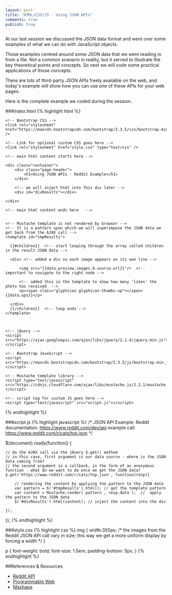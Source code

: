 ```yaml
---
layout: post
title: "HTML/CSS/JS - Using JSON APIs"
comments: true
publish: true
---
```

At our last session we discussed the JSON data format and went over some examples of what we can do with JavaScript objects. 

Those examples centred around some JSON data that we were reading in from a file. Not a common scenario in reality, but it served to illustrate the key theoretical points and concepts. So next we will code some practical applications of those concepts. 

There are lots of third-party JSON APIs freely available on the web, and today's example will show how you can use one of these APIs for your web pages.

Here is the complete example we coded during the session.

###index.html
{% highlight html %}
<!doctype html>
<!doctype html>
<html>

<head>
    <meta name="viewport" content="width=device-width, initial-scale=1">
    <title>Using JSON APIs</title>

    <!-- Bootstrap CSS -->
    <link rel="stylesheet" href="https://maxcdn.bootstrapcdn.com/bootstrap/3.3.5/css/bootstrap.min.css" />

    <!-- Link for optional custom CSS goes here -->
    <link rel="stylesheet" href="style.css" type="text/css" />

</head>

<body>

    <!-- main html content starts here -->

    <div class="container">
        <div class="page-header">
            <h1>Using JSON APIs - Reddit Example</h1>
        </div>

        <!-- we will inject html into this div later -->
        <div id="divResults"></div>  

    </div>

    <!-- main html content ends here   -->

    
    <!-- Mustache template is not rendered by browser -->
    <!-- It is a pattern upon which we will superimpose the JSON data we get back from the AJAX call -->
    <template id="tmpResults">
    
      {{#children}}  <!-- start looping through the array called children in the result JSON data -->
      
      <div> <!-- added a div so each image appears on its own line -->
      
          <img src="{{data.preview.images.0.source.url}}"/>  <!-- important to navigate to the right node -->
      
          <!-- added this in the template to show how many 'likes' the photo has received  -->
          <p><span class="glyphicon glyphicon-thumbs-up"></span> {{data.ups}}</p>
      
      </div>
      {{/children}}  <!-- loop ends -->
    </template>
    
    

    <!-- jQuery -->
    <script src="https://ajax.googleapis.com/ajax/libs/jquery/2.1.4/jquery.min.js"></script>

    <!-- Bootstrap JavaScript -->
    <script src="https://maxcdn.bootstrapcdn.com/bootstrap/3.3.5/js/bootstrap.min.js"></script>

    <!-- Mustache template library -->
    <script type="text/javascript" src="https://cdnjs.cloudflare.com/ajax/libs/mustache.js/2.2.1/mustache.min.js"></script>

    <!-- script tag for custom JS goes here -->
    <script type="text/javascript" src="script.js"></script>

</body>

</html>
{% endhighlight %}

###script.js
{% highlight javascript %}
/*
JSON API Example: Reddit
documentation: https://www.reddit.com/dev/api 
example call: https://www.reddit.com/r/cats/top.json
*/

$(document).ready(function() {

    // do the AJAX call via the jQuery $.get() method
    // in this case, first argument is our data source - where is the JSON data coming from?
    // the second argument is a callback, in the form of an anonymous function - what do we want to do once we get the JSON data?
    $.get('https://www.reddit.com/r/cats/top.json', function(resp){
        
        // rendering the content by applying the pattern to the JSON data
        var pattern = $('#tmpResults').html(); // get the template pattern
        var content = Mustache.render( pattern , resp.data );  //  apply the pattern to the JSON data
        $('#divResults').html(content); // inject the content into the div
        
    });

});
{% endhighlight %}

###style.css
{% highlight css %}
img {
    width:350px; /* the images from the Reddit JSON API call vary in size; this way we get a more uniform display by forcing a width */
}

p {
    font-weight: bold;
    font-size: 1.5em;
    padding-bottom: 5px;
}
{% endhighlight %}


##References &amp; Resources

- [Reddit API](https://www.reddit.com/dev/api)
- [Programmable Web](http://www.programmableweb.com/)
- [Mashape](https://market.mashape.com/explore)
